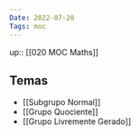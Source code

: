 ```yaml
---
Date: 2022-07-20
Tags: moc
---
```

up:: [[020 MOC Maths]]

## Temas
- [[Subgrupo Normal]]
- [[Grupo Quociente]]
- [[Grupo Livremente Gerado]]